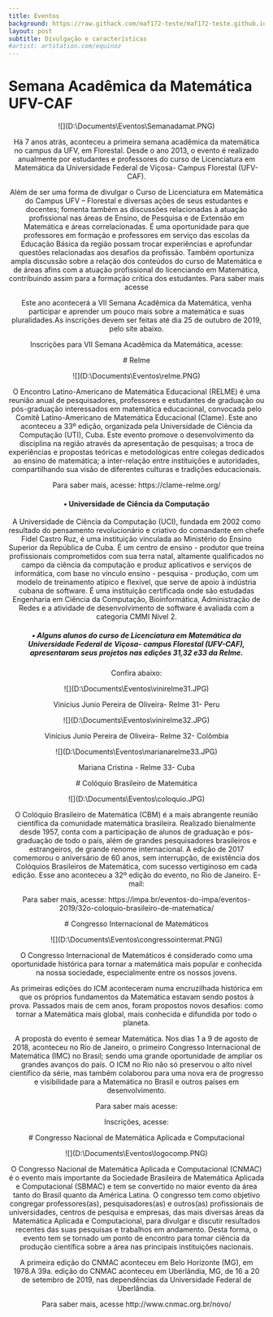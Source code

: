 ```yaml
---
title: Eventos
background: https://raw.githack.com/maf172-teste/maf172-teste.github.io/master/img/eventos.jpg
layout: post
subtitle: Divulgação e características
#artist: artstation.com/equinoz
---
```


# Semana Acadêmica da Matemática UFV-CAF
<p>
<p>
<center>![](D:\Documents\Eventos\Semanadamat.PNG)<center>
<p>
<p>
<p>
<p>
<p>
<p style="text-aling: justify;">
Há 7 anos atrás, aconteceu a primeira semana acadêmica da matemática no campus da UFV, em Florestal. Desde o ano 2013, o evento é realizado anualmente por estudantes e professores do curso de Licenciatura em Matemática da Universidade Federal de Viçosa- Campus Florestal (UFV-CAF).
<p>
Além de ser uma forma de divulgar o Curso de Licenciatura em Matemática do Campus UFV – Florestal e diversas ações de seus estudantes e docentes; fomenta também as discussões relacionadas à atuação profissional nas áreas de Ensino, de Pesquisa e de Extensão em Matemática e áreas correlacionadas. É uma oportunidade para que professores em formação e professores em serviço das escolas da Educação Básica da região possam trocar experiências e aprofundar questões relacionadas aos desafios da profissão. Também oportuniza ampla discussão sobre a relação dos conteúdos do curso de Matemática e de áreas afins com a atuação profissional do licenciando em Matemática, contribuindo assim para a formação crítica dos estudantes.
Para saber mais acesse <http://www.semanadamatematica.caf.ufv.br/>
<p>
<p>
Este ano acontecerá a VII Semana Acadêmica da Matemática, venha participar e aprender um pouco mais sobre a matemática e suas pluralidades.As inscrições devem ser feitas até dia 25 de outubro de 2019, pelo site abaixo.
<p>
Inscrições para VII Semana Acadêmica da Matemática, acesse: <https://eventos.funarbe.org.br/confirma/744>
<p>
<p>
# Relme
<p>
<p>
<center>![](D:\Documents\Eventos\relme.PNG)<center>
<p>
<p>
<p>
<p>
<p>
<p style="text-aling: justify;">
O Encontro Latino-Americano de Matemática Educacional (RELME) é uma reunião anual de pesquisadores, professores e estudantes de graduação ou pós-graduação interessados em matemática educacional, convocada pelo Comitê Latino-Americano de Matemática Educacional (Clame). Este ano aconteceu a 33º edição, organizada pela Universidade de Ciência da Computação (UTI), Cuba. Este evento promove o desenvolvimento da disciplina na região através da apresentação de pesquisas; a troca de experiências e propostas teóricas e metodológicas entre colegas dedicados ao ensino de matemática; a inter-relação entre instituições e autoridades, compartilhando sua visão de diferentes culturas e tradições educacionais. 
<p>
Para saber mais, acesse: https://clame-relme.org/

#### •	Universidade de Ciência da Computação
A Universidade de Ciência da Computação (UCI), fundada em 2002 como resultado do pensamento revolucionário e criativo do comandante em chefe Fidel Castro Ruz, é uma instituição vinculada ao Ministério do Ensino Superior da República de Cuba. É um centro de ensino - produtor que treina profissionais comprometidos com sua terra natal, altamente qualificados no campo da ciência da computação e produz aplicativos e serviços de informática, com base no vínculo ensino - pesquisa - produção, com um modelo de treinamento atípico e flexível, que serve de apoio à indústria cubana de software. É uma instituição certificada onde são estudadas Engenharia em Ciência da Computação, Bioinformática, Administração de Redes e a atividade de desenvolvimento de software é avaliada com a categoria CMMI Nível 2.

##### • Alguns alunos do curso de Licenciatura em Matemática da Universidade Federal de Viçosa- campus Florestal (UFV-CAF), apresentaram seus projetos nas edições 31,32 e33 da Relme.
Confira abaixo:
<p>
![](D:\Documents\Eventos\vinirelme31.JPG)
<p>
<p>
Vinícius Junio Pereira de Oliveira- Relme 31- Peru
<p>
<p>
<p>
<p>
<p>
<p>
<p>
<p>
<p>
<p>
![](D:\Documents\Eventos\vinirelme32.JPG)
<p>
<p>
Vinícius Junio Pereira de Oliveira- Relme 32- Colômbia
<p>
<p>
<p>
<p>
<p>
<p>
<p>
<p>
<p>
<p>
![](D:\Documents\Eventos\marianarelme33.JPG)
<p>
<p>
Mariana Cristina - Relme 33- Cuba
<p>
<p>
<p>
<p>
<p>
<p>
<p>
<p>
<p>
<p>
# Colóquio Brasileiro de Matemática
<p>
<p>
<center>![](D:\Documents\Eventos\coloquio.JPG)<center>
<p>
<p>
<p>
<p>
<p>
<p style="text-aling: justify;">
O Colóquio Brasileiro de Matemática (CBM) é a mais abrangente reunião científica da comunidade matemática brasileira. Realizado bienalmente desde 1957, conta com a participação de alunos de graduação e pós-graduação de todo o país, além de grandes pesquisadores brasileiros e estrangeiros, de grande renome internacional. A edição de 2017 comemorou o aniversário de 60 anos, sem interrupção, de existência dos Colóquios Brasileiros de Matemática, com sucesso vertiginoso em cada edição.
Esse ano aconteceu a 32º edição do evento, no Rio de Janeiro.
E-mail: <coloquio@impa.br>
<p>
Para saber mais, acesse: https://impa.br/eventos-do-impa/eventos-2019/32o-coloquio-brasileiro-de-matematica/
<p>
<p>
# Congresso Internacional de Matemáticos
<p>
<p>
<center>![](D:\Documents\Eventos\congressointermat.PNG)<center>
<p>
<p>
<p>
<p>
<p>
<p style="text-aling: justify;">
O Congresso Internacional de Matemáticos é considerado como uma oportunidade histórica para tornar a matemática mais popular e conhecida na nossa sociedade, especialmente entre os nossos jovens. 
<p>
As primeiras edições do ICM aconteceram numa encruzilhada histórica em que os próprios fundamentos da Matemática estavam sendo postos à prova. Passados mais de cem anos, foram propostos novos desafios: como tornar a Matemática mais global, mais conhecida e difundida por todo o planeta.
<p>
A proposta do evento é semear Matemática. Nos dias 1 a 9 de agosto de 2018, aconteceu no Rio de Janeiro, o primeiro Congresso Internacional de Matemática (IMC) no Brasil; sendo uma grande oportunidade de ampliar os grandes avanços do país. O ICM no Rio não só preservou o alto nível científico da série, mas também colaborou para uma nova era de progresso e visibilidade para a Matemática no Brasil e outros países em desenvolvimento.
<p>
Para saber mais acesse:<http://www.icm2018.org/portal/mensagem-boas-vindas.html>
<p>
Inscrições, acesse: <http://www.icm2018.org/portal/como-participar.html>
<p>
<p>
# Congresso Nacional de Matemática Aplicada e Computacional
<p>
<p>

<center>![](D:\Documents\Eventos\logocomp.PNG)<center>
<p>
<p>
<p>
<p>
<p>
<p style="text-aling: justify;">
O Congresso Nacional de Matemática Aplicada e Computacional (CNMAC) é o evento mais importante da Sociedade Brasileira de Matemática Aplicada e Computacional (SBMAC) e tem se convertido no maior evento da área tanto do Brasil quanto da América Latina. O congresso tem como objetivo congregar professores(as), pesquisadores(as) e outros(as) profissionais de universidades, centros de pesquisa e empresas, das mais diversas áreas da Matemática Aplicada e Computacional, para divulgar e discutir resultados recentes das suas pesquisas e trabalhos em andamento. Desta forma, o evento tem se tornado um ponto de encontro para tomar ciência da produção científica sobre a área nas principais instituições nacionais.
<p>
A primeira edição do CNMAC aconteceu em Belo Horizonte (MG), em 1978.A 39a. edição do CNMAC aconteceu em Uberlândia, MG, de 16 a 20 de setembro de 2019, nas dependências da Universidade Federal de Uberlândia. 
<p>
Para saber mais, acesse http://www.cnmac.org.br/novo/